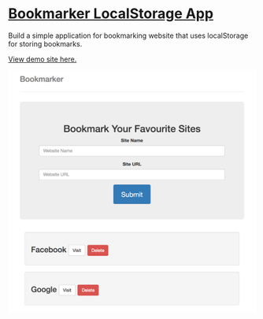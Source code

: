 # [Bookmarker LocalStorage App](https://www.youtube.com/watch?v=DIVfDZZeGxM)

Build a simple application for bookmarking website that uses localStorage for storing bookmarks.

[View demo site here.](https://webdevtuts.github.io/site_bookmarker/)

![Preview](screenshot.png)
